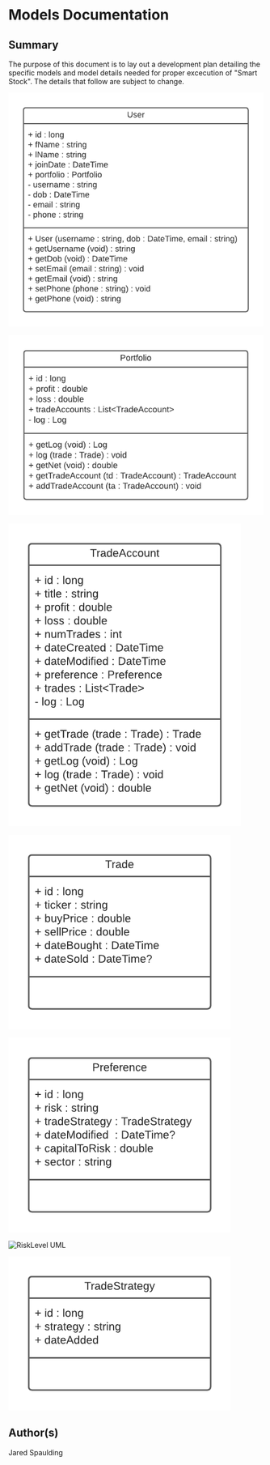 # Models Documentation

## Summary
The purpose of this document is to lay out a development plan detailing the specific models and model details needed for proper excecution of "Smart Stock". The details that follow are subject to change.

![User UML](User_UML.png)

![Portfolio UML](Portfolio_UML.png)

![TradeAccount UML](TradeAccount_UML.png)

![Trade UML](Trade_UML.png)

![Preference UML](Preference_UML.png)

![RiskLevel UML](RiskLevel_UML.png)

![TradeStrategy UML](TradeStrategy_UML.png)

## Author(s)
Jared Spaulding 